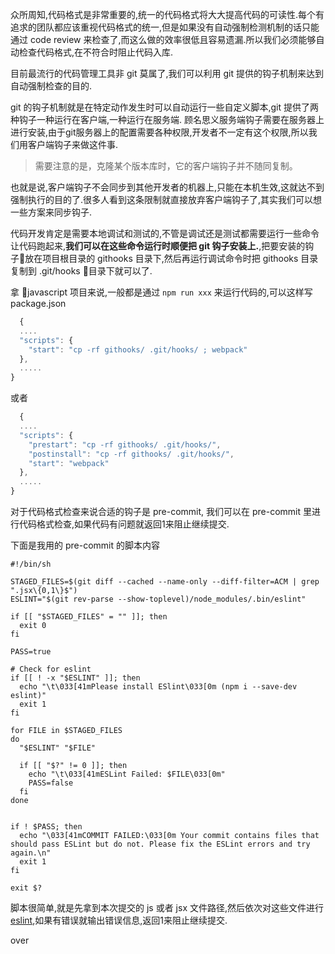众所周知,代码格式是非常重要的,统一的代码格式将大大提高代码的可读性.每个有追求的团队都应该重视代码格式的统一,但是如果没有自动强制检测机制的话只能通过 code review 来检查了,而这么做的效率很低且容易遗漏.所以我们必须能够自动检查代码格式,在不符合时阻止代码入库.

目前最流行的代码管理工具非 git 莫属了,我们可以利用 git 提供的钩子机制来达到自动强制检查的目的.

git 的钩子机制就是在特定动作发生时可以自动运行一些自定义脚本,git 提供了两种钩子一种运行在客户端,一种运行在服务端.
顾名思义服务端钩子需要在服务器上进行安装,由于git服务器上的配置需要各种权限,开发者不一定有这个权限,所以我们用客户端钩子来做这件事.

>需要注意的是，克隆某个版本库时，它的客户端钩子并不随同复制。

也就是说,客户端钩子不会同步到其他开发者的机器上,只能在本机生效,这就达不到强制执行的目的了.很多人看到这条限制就直接放弃客户端钩子了,其实我们可以想一些方案来同步钩子.

代码开发肯定是需要本地调试和测试的,不管是调试还是测试都需要运行一些命令让代码跑起来,**我们可以在这些命令运行时顺便把 git 钩子安装上.**,把要安装的钩子放在项目根目录的 githooks 目录下,然后再运行调试命令时把 githooks 目录复制到 .git/hooks 目录下就可以了.

拿 javascript 项目来说,一般都是通过 `npm run xxx` 来运行代码的,可以这样写package.json

```js
  {
  ....
  "scripts": {
    "start": "cp -rf githooks/ .git/hooks/ ; webpack"
  },
  .....
}
```

或者

```js
  {
  ....
  "scripts": {
    "prestart": "cp -rf githooks/ .git/hooks/",
    "postinstall": "cp -rf githooks/ .git/hooks/",
    "start": "webpack"
  },
  .....
}
```

对于代码格式检查来说合适的钩子是 pre-commit, 我们可以在 pre-commit 里进行代码格式检查,如果代码有问题就返回1来阻止继续提交.

下面是我用的 pre-commit 的脚本内容

```shell
#!/bin/sh

STAGED_FILES=$(git diff --cached --name-only --diff-filter=ACM | grep ".jsx\{0,1\}$")
ESLINT="$(git rev-parse --show-toplevel)/node_modules/.bin/eslint"

if [[ "$STAGED_FILES" = "" ]]; then
  exit 0
fi

PASS=true

# Check for eslint
if [[ ! -x "$ESLINT" ]]; then
  echo "\t\033[41mPlease install ESlint\033[0m (npm i --save-dev eslint)"
  exit 1
fi

for FILE in $STAGED_FILES
do
  "$ESLINT" "$FILE"

  if [[ "$?" != 0 ]]; then
    echo "\t\033[41mESLint Failed: $FILE\033[0m"
    PASS=false
  fi
done


if ! $PASS; then
  echo "\033[41mCOMMIT FAILED:\033[0m Your commit contains files that should pass ESLint but do not. Please fix the ESLint errors and try again.\n"
  exit 1
fi

exit $?

```

脚本很简单,就是先拿到本次提交的 js 或者 jsx 文件路径,然后依次对这些文件进行[eslint](http://eslint.cn/),如果有错误就输出错误信息,返回1来阻止继续提交.

over
